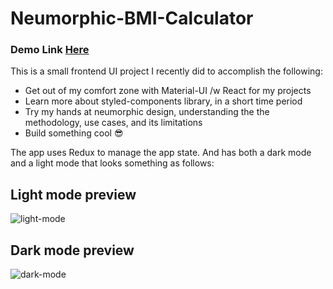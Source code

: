 # Neumorphic-BMI-Calculator

### Demo Link [Here](https://abdul-sen.github.io/Numorphic-BMI-Calculator/)

This is a small frontend UI project I recently did to accomplish the following:

* Get out of my comfort zone with Material-UI /w React for my projects
* Learn more about styled-components library, in a short time period
* Try my hands at neumorphic design, understanding the the methodology, use cases, and its limitations
* Build something cool :sunglasses:

The app uses Redux to manage the app state. And has both a dark mode and a light mode that looks something as follows:

## Light mode preview
<img src="https://i.ibb.co/hZj41dK/light-mode.png" alt="light-mode" border="0">

## Dark mode preview
<img src="https://i.ibb.co/HDnFRFm/dark-mode.png" alt="dark-mode" border="0">
